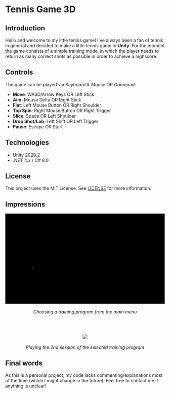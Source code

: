 # Tennis Game 3D

## Introduction
Hello and welcome to my little tennis game! I've always been a fan of tennis in general and decided to make a little tennis game in **Unity**. For the moment the game consists of a simple training mode, in which the player needs to return as many correct shots as possible in order to achieve a highscore.

## Controls
The game can be played via _Keyboard & Mouse_ OR _Gamepad_:

* **Move**: WASD/Arrow Keys OR Left Stick
* **Aim**: Mouse Delta OR Right Stick
* **Flat**: Left Mouse Button OR Right Shoulder
* **Top Spin**: Right Mouse Button OR Right Trigger
* **Slice**: Space OR Left Shoulder
* **Drop Shot/Lob**: Left Shift OR Left Trigger
* **Pause**: Escape OR Start

## Technologies
* Unity 2020.2
* .NET 4.x / C# 8.0

## License
This project uses the MIT License. See [LICENSE](/LICENSE) for more information.

## Impressions
<p align="center">
  <img src="Assets/Docs/ReadmeImages/Start_ChooseTraining.gif">
</p>

<p align="center">
  <i>Choosing a training program from the main menu</i>
</p>

<br/><br/>

<p align="center">
  <img src="Assets/Docs/ReadmeImages/GroundstrokeSession_Results.gif">
</p>

<p align="center">
  <i>Playing the 2nd session of the selected training program</i>
</p>

## Final words
As this is a personal project, my code lacks commenting/explanations most of the time (which I might change in the future). Feel free to contact me if anything is unclear!
